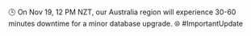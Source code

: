 🕒 On Nov 19, 12 PM NZT, our Australia region will experience 30-60 minutes downtime for a minor database upgrade. 🌐 #ImportantUpdate
